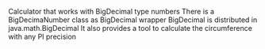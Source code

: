 Calculator that works with BigDecimal type numbers
There is a BigDecimaNumber class as BigDecimal wrapper
BigDecimal is distributed in java.math.BigDecimal
It also provides a tool to calculate the circumference with any PI precision
